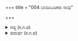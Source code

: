 +++
title = "004 ಬಾಯಿಬಡಿಕರು ನಾವು"

+++

<details><summary>ಗದ್ಯ (ಕ.ಗ.ಪ) </summary>

4. "ನಾವು ಬಾಯಿಬಡಿಕರು. ನೀನು ದೊಡ್ಡಸ್ತಿಕೆಯವನು. ಬಯ್ಯುವ ಬಿರುದಿನ ಬಾಯನ್ನು ನೋಡು" ಎನ್ನುತ್ತ ಜಗಳಕ್ಕೆ ತೆರಹುಗೊಡದೆ ಶಲ್ಯನು ಬಾಣವನ್ನು ಬಿಡಲು, ಅವನ ಹಲವು ಬತ್ತಳಿಕೆಗಳು ಬರಿದಾದವು. ಬಳಿಕ ದುಶ್ಶಾಸನನು ಸಾತ್ಯಕಿಯ ರಥವನ್ನು ತಡೆದು ನಿಂತನು.
</details>

<details><summary>ಪದಾರ್ಥ (ಕ.ಗ.ಪ) </summary>

ತೋಟಿ-ಜಗಳ,
</details>
